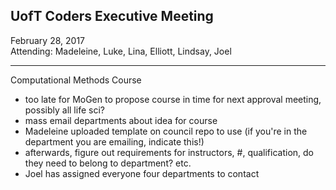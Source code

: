 ## UofT Coders Executive Meeting
February 28, 2017  
Attending: Madeleine, Luke, Lina, Elliott, Lindsay, Joel  

------

Computational Methods Course
- too late for MoGen to propose course in time for next approval meeting, possibly all life sci?
- mass email departments about idea for course
- Madeleine uploaded template on council repo to use (if you're in the department you are emailing, indicate this!)
- afterwards, figure out requirements for instructors, #, qualification, do they need to belong to department? etc.
- Joel has assigned everyone four departments to contact
